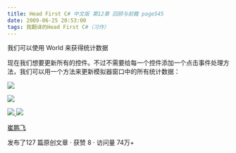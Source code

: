 ```yaml
---
title: Head First C# 中文版 第12章 回顾与前瞻 page545
date: 2009-06-25 20:53:00
tags: 我翻译的Head First C#（习作）
---
```

我们可以使用  World  来获得统计数据

  

现在我们想要更新所有的控件。不过不需要给每一个控件添加一个点击事件处理方法，我们可以用一个方法来更新模拟器窗口中的所有统计数据：

  

![](https://p-blog.csdn.net/images/p_blog_csdn_net/cuipengfei1/EntryImages/20090625/2009-06-25_20-31-12.jpg)

![](https://p-blog.csdn.net/images/p_blog_csdn_net/cuipengfei1/EntryImages/20090625/2009-06-25_20-44-13.jpg)



[ ![](https://profile.csdnimg.cn/5/2/5/3_cuipengfei1)
![](https://g.csdnimg.cn/static/user-reg-year/1x/11.png)
](https://blog.csdn.net/cuipengfei1)

[ 崔鹏飞 ](https://blog.csdn.net/cuipengfei1)

发布了127 篇原创文章  ·  获赞 8  ·  访问量 74万+

